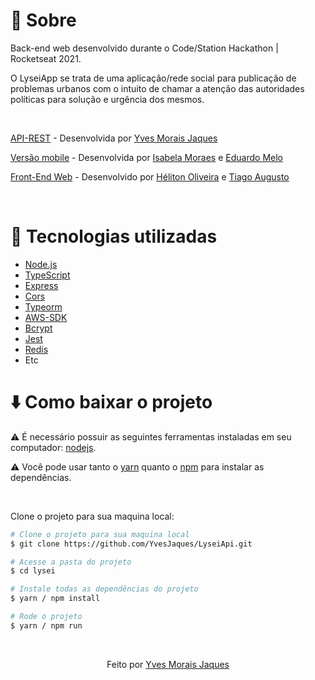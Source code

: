 # :memo: Sobre

Back-end web desenvolvido durante o Code/Station Hackathon | Rocketseat 2021.

O LyseiApp se trata de uma aplicação/rede social para publicação de problemas urbanos com o intuito de chamar a atenção das autoridades políticas para solução e urgência dos mesmos.

<br />

[API-REST](https://github.com/YvesJaques/LyseiApi) - Desenvolvida por [Yves Morais Jaques](https://github.com/YvesJaques)

[Versão mobile](https://github.com/eduardor2m/lysei-app) - Desenvolvida por [Isabela Moraes](https://github.com/isabelamoraes) e [Eduardo Melo](https://github.com/eduardor2m)

[Front-End Web](https://github.com/helitonoliveiraa/lysei) - Desenvolvido por [Héliton Oliveira](https://www.linkedin.com/in/helitonoliveira/) e [Tiago Augusto](https://github.com/tiagoasrodrigues)

<br />

# :wrench: Tecnologias utilizadas

- [Node.js](https://nodejs.org/en/)
- [TypeScript](https://www.typescriptlang.org/)
- [Express](https://expressjs.com/)
- [Cors](https://developer.mozilla.org/en-US/docs/Web/HTTP/CORS)
- [Typeorm](https://typeorm.io)
- [AWS-SDK](https://docs.aws.amazon.com/sdk-for-javascript/index.html)
- [Bcrypt](https://www.npmjs.com/package/bcrypt)
- [Jest](https://jestjs.io)
- [Redis](https://redis.io)
- Etc


# :arrow_down: Como baixar o projeto

⚠ É necessário possuir as seguintes ferramentas instaladas em seu computador: [nodejs](https://nodejs.org/en/).

⚠ Você pode usar tanto o [yarn](https://yarnpkg.com/) quanto o [npm]() para instalar as dependências.


<br />

Clone o projeto para sua maquina local:
```bash
# Clone o projeto para sua maquina local
$ git clone https://github.com/YvesJaques/LyseiApi.git

# Acesse a pasta do projeto
$ cd lysei

# Instale todas as dependências do projeto
$ yarn / npm install

# Rode o projeto
$ yarn / npm run
```

<br />

<p align="center">Feito por <a href="https://www.linkedin.com/in/yves-morais-jaques/" target="_blank">Yves Morais Jaques</a></p>
